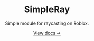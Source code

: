 <div align="center">
  <h1>SimpleRay</h1>
  <p>Simple module for raycasting on Roblox.</p>
  <a href="https://syntaxrbx.github.io/SimpleRay/">View docs →</a>
</div>